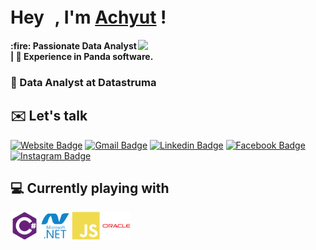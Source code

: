 # Hey <img src="https://media.giphy.com/media/hvRJCLFzcasrR4ia7z/giphy.gif" width="10px" height="40px">, I'm <a href="https://ufudeny.github.io/">Achyut</a> ! <!--<img src="https://media.giphy.com/media/12oufCB0MyZ1Go/giphy.gif" width="50">-->
<img align='right' src="https://github.com/ufudeny/ufudeny/blob/master/gifs/people-at-work.gif" width="300">
<h4>:fire: Passionate Data Analyst | 🚀 Experience in Panda software.</h4>
<h3>💼 Data Analyst at Datastruma

## :envelope: Let's talk
[![Website Badge](https://img.shields.io/badge/Website-0A79DF?style=flat-square&logo=google-chrome&logoColor=white)](https://ufudeny.github.io/)
[![Gmail Badge](https://img.shields.io/badge/-ugochukwufudenyi@gmail.com-c14438?style=flat-square&logo=Gmail&logoColor=white&link=mailto:ugochukwufudenyi@gmail.com)](mailto:ugochukwufudenyi@gmail.com)
[![Linkedin Badge](https://img.shields.io/badge/-LinkedIn-0e76a8?style=flat-square&logo=Linkedin&logoColor=white)](https://www.linkedin.com/in/achyutghosh24/)
[![Facebook Badge](https://img.shields.io/badge/-Facebook-3b5998?style=flat-square&logo=Facebook&logoColor=white)](https://www.facebook.com/achyut06)
[![Instagram Badge](https://img.shields.io/badge/-Instagram-e4405f?style=flat-square&logo=Instagram&logoColor=white)](https://instagram.com/me_achyut/)

## :computer: Currently playing with 
<p align="left">
  <img src="https://raw.githubusercontent.com/devicons/devicon/master/icons/csharp/csharp-plain.svg" alt="csharp" width="45" height="45" />
  <img src="https://raw.githubusercontent.com/devicons/devicon/master/icons/dot-net/dot-net-plain-wordmark.svg" alt="dotnet" width="45" height="45" />
  <img src="https://raw.githubusercontent.com/devicons/devicon/master/icons/javascript/javascript-plain.svg" alt="javascript" width="45" height="45" />
  <img src="https://raw.githubusercontent.com/devicons/devicon/master/icons/oracle/oracle-original.svg" alt="oracle" width="45" height="45" />
</p>
<br>
